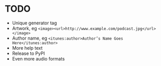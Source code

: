 TODO
====

- Unique generator tag
- Artwork, eg `<image><url>http://www.example.com/podcast.jpg</url></image>`
- Author name, eg `<itunes:author>Author’s Name Goes Here</itunes:author>`
- More help text
- Release to PyPI
- Even more audio formats
